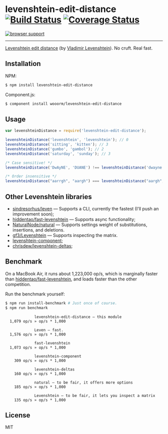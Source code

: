 # levenshtein-edit-distance [![Build Status](https://travis-ci.org/wooorm/levenshtein-edit-distance.svg?branch=master)](https://travis-ci.org/wooorm/levenshtein-edit-distance) [![Coverage Status](https://img.shields.io/coveralls/wooorm/levenshtein-edit-distance.svg)](https://coveralls.io/r/wooorm/levenshtein-edit-distance?branch=master)

[![browser support](https://ci.testling.com/wooorm/levenshtein-edit-distance.png) ](https://ci.testling.com/wooorm/levenshtein-edit-distance)

---

[Levenshtein edit distance](http://en.wikipedia.org/wiki/Levenshtein_distance) (by [Vladimir Levenshtein](http://en.wikipedia.org/wiki/Vladimir_Levenshtein)). No cruft. Real fast.

## Installation

NPM:
```sh
$ npm install levenshtein-edit-distance
```

Component.js:
```sh
$ component install wooorm/levenshtein-edit-distance
```

## Usage

```js
var levenshteinDistance = require('levenshtein-edit-distance');

levenshteinDistance('levenshtein', 'levenshtein'); // 0
levenshteinDistance('sitting', 'kitten'); // 3
levenshteinDistance('gumbo', 'gambol'); // 2
levenshteinDistance('saturday', 'sunday'); // 3

/* Case sensitive! */
levenshteinDistance('DwAyNE', 'DUANE') !== levenshteinDistance('dwayne', 'DuAnE'); // true

/* Order insensitive */
levenshteinDistance("aarrgh", "aargh") === levenshteinDistance("aargh", "aarrgh"); // true
```

## Other Levenshtein libraries

- [sindresorhus/leven](https://github.com/sindresorhus/leven) — Supports a CLI, currently the fastest (I'll push an improvement soon);
- [hiddentao/fast-levenshtein](http://github.com/hiddentao/fast-levenshtein) — Supports async functionality;
- [NaturalNode/natural](http://github.com/NaturalNode/natural) — Supports settings weight of substitutions, insertions, and deletions.
- [gf3/Levenshtein](http://github.com/gf3/Levenshtein) — Supports inspecting the matrix.
- [levenshtein-component](https://www.npmjs.org/package/levenshtein-component);
- [chrisdew/levenshtein-deltas](https://github.com/chrisdew/levenshtein-deltas);

## Benchmark

On a MacBook Air, it runs about 1,223,000 op/s, which is marginally faster than [hiddentao/fast-levenshtein](http://github.com/hiddentao/fast-levenshtein), and loads faster than the other competition.

Run the benchmark yourself:

```sh
$ npm run install-benchmark # Just once of course.
$ npm run benchmark
```

```
             levenshtein-edit-distance — this module
  1,079 op/s » op/s * 1,000

             Leven — fast.
  1,576 op/s » op/s * 1,000

             fast-levenshtein
  1,073 op/s » op/s * 1,000

             levenshtein-component
    309 op/s » op/s * 1,000

             levenshtein-deltas
    160 op/s » op/s * 1,000

             natural — to be fair, it offers more options
    185 op/s » op/s * 1,000

             Levenshtein — to be fair, it lets you inspect a matrix
    135 op/s » op/s * 1,000
```

## License

  MIT
